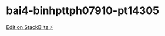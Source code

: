 # bai4-binhpttph07910-pt14305

[Edit on StackBlitz ⚡️](https://stackblitz.com/edit/bai4-binhpttph07910-pt14305)